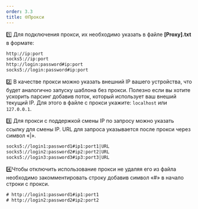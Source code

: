 ```yaml
---
order: 3.3
title: 🌐Прокси
---
```


1️⃣ Для подключения прокси, их необходимо указать в файле **\[Proxy\].txt** в формате:

```HTML
http://ip:port
socks5://ip:port
http://login:password#ip:port
socks5://login:password#ip:port
```

2️⃣ В качестве прокси можно указать внешний IP вашего устройства, что будет аналогично запуску шаблона без прокси. Полезно если вы хотите ускорить парсинг добавив поток, который использует ваш внеший текущий IP. Для этого в файле с прокси укажите: `localhost` или `127.0.0.1`.

3️⃣ Для прокси с поддержкой смены IP по запросу можно указать ссылку для смены IP. URL для запроса указывается после прокси через символ «|».

```HTML
socks5://login1:password1#ip1:port1|URL
socks5://login2:password2#ip2:port2|URL
socks5://login3:password3#ip3:port3|URL
```

4️⃣Чтобы отключить использование прокси не удаляя его из файла необходимо закомментировать строку добавив символ «#» в начало строки с прокси.

```HTML
# http://login1:password1#ip1:port1
# http://login2:password2#ip2:port2
```